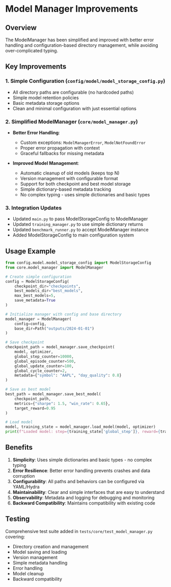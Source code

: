 # Model Manager Improvements

## Overview
The ModelManager has been simplified and improved with better error handling and configuration-based directory management, while avoiding over-complicated typing.

## Key Improvements

### 1. Simple Configuration (`config/model/model_storage_config.py`)
- All directory paths are configurable (no hardcoded paths)
- Simple model retention policies
- Basic metadata storage options
- Clean and minimal configuration with just essential options

### 2. Simplified ModelManager (`core/model_manager.py`)
- **Better Error Handling**:
  - Custom exceptions: `ModelManagerError`, `ModelNotFoundError`
  - Proper error propagation with context
  - Graceful fallbacks for missing metadata

- **Improved Model Management**:
  - Automatic cleanup of old models (keeps top N)
  - Version management with configurable format
  - Support for both checkpoint and best model storage
  - Simple dictionary-based metadata tracking
  - No complex typing - uses simple dictionaries and basic types

### 3. Integration Updates
- Updated `main.py` to pass ModelStorageConfig to ModelManager
- Updated `training_manager.py` to use simple dictionary returns
- Updated `benchmark_runner.py` to accept ModelManager instance
- Added ModelStorageConfig to main configuration system

## Usage Example

```python
from config.model.model_storage_config import ModelStorageConfig
from core.model_manager import ModelManager

# Create simple configuration
config = ModelStorageConfig(
    checkpoint_dir="checkpoints",
    best_models_dir="best_models", 
    max_best_models=5,
    save_metadata=True
)

# Initialize manager with config and base directory
model_manager = ModelManager(
    config=config,
    base_dir=Path("outputs/2024-01-01")
)

# Save checkpoint
checkpoint_path = model_manager.save_checkpoint(
    model, optimizer, 
    global_step_counter=10000,
    global_episode_counter=500,
    global_update_counter=100,
    global_cycle_counter=2,
    metadata={"symbol": "AAPL", "day_quality": 0.8}
)

# Save as best model
best_path = model_manager.save_best_model(
    checkpoint_path,
    metrics={"sharpe": 1.5, "win_rate": 0.65},
    target_reward=0.95
)

# Load model
model, training_state = model_manager.load_model(model, optimizer)
print(f"Loaded model: step={training_state['global_step']}, reward={training_state['metadata'].get('reward', 0)}")
```

## Benefits

1. **Simplicity**: Uses simple dictionaries and basic types - no complex typing
2. **Error Resilience**: Better error handling prevents crashes and data corruption
3. **Configurability**: All paths and behaviors can be configured via YAML/Hydra
4. **Maintainability**: Clear and simple interfaces that are easy to understand
5. **Observability**: Metadata and logging for debugging and monitoring
6. **Backward Compatibility**: Maintains compatibility with existing code

## Testing
Comprehensive test suite added in `tests/core/test_model_manager.py` covering:
- Directory creation and management
- Model saving and loading
- Version management
- Simple metadata handling
- Error handling
- Model cleanup
- Backward compatibility